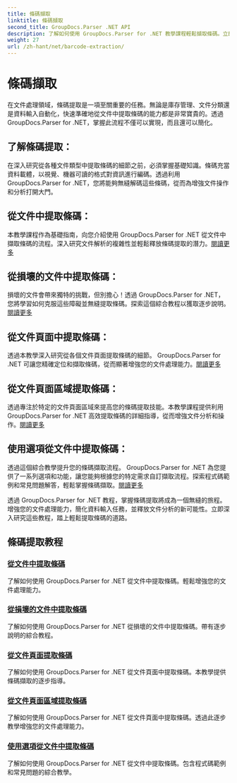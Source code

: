 ```yaml
---
title: 條碼擷取
linktitle: 條碼擷取
second_title: GroupDocs.Parser .NET API
description: 了解如何使用 GroupDocs.Parser for .NET 教學課程輕鬆擷取條碼。立即增強您的文件處理能力！
weight: 27
url: /zh-hant/net/barcode-extraction/
---
```


# 條碼擷取


在文件處理領域，條碼提取是一項至關重要的任務。無論是庫存管理、文件分類還是資料輸入自動化，快速準確地從文件中提取條碼的能力都是非常寶貴的。透過 GroupDocs.Parser for .NET，掌握此流程不僅可以實現，而且還可以簡化。

## 了解條碼提取：

在深入研究從各種文件類型中提取條碼的細節之前，必須掌握基礎知識。條碼充當資料載體，以視覺、機器可讀的格式對資訊進行編碼。透過利用 GroupDocs.Parser for .NET，您將能夠無縫解碼這些條碼，從而為增強文件操作和分析打開大門。

## 從文件中提取條碼：
本教學課程作為基礎指南，向您介紹使用 GroupDocs.Parser for .NET 從文件中擷取條碼的流程。深入研究文件解析的複雜性並輕鬆釋放條碼提取的潛力。[閱讀更多](./extract-barcodes-from-document/)

## 從損壞的文件中提取條碼：
損壞的文件會帶來獨特的挑戰，但別擔心！透過 GroupDocs.Parser for .NET，您將學習如何克服這些障礙並無縫提取條碼。探索這個綜合教程以獲取逐步說明。[閱讀更多](./extract-barcodes-from-corrupted-document/)

## 從文件頁面中提取條碼：
透過本教學深入研究從各個文件頁面提取條碼的細節。 GroupDocs.Parser for .NET 可讓您精確定位和擷取條碼，從而顯著增強您的文件處理能力。[閱讀更多](./extract-barcodes-from-document-page/)

## 從文件頁面區域提取條碼：
透過專注於特定的文件頁面區域來提高您的條碼提取技能。本教學課程提供利用 GroupDocs.Parser for .NET 高效提取條碼的詳細指導，從而增強文件分析和操作。[閱讀更多](./extract-barcodes-from-document-page-area/)

## 使用選項從文件中提取條碼：
透過這個綜合教學提升您的條碼擷取流程。 GroupDocs.Parser for .NET 為您提供了一系列選項和功能，讓您能夠根據您的特定需求自訂擷取流程。探索程式碼範例和常見問題解答，輕鬆掌握條碼擷取。[閱讀更多](./extract-barcodes-from-document-with-options/)

透過 GroupDocs.Parser for .NET 教程，掌握條碼提取將成為一個無縫的旅程。增強您的文件處理能力，簡化資料輸入任務，並釋放文件分析的新可能性。立即深入研究這些教程，踏上輕鬆提取條碼的道路。
## 條碼提取教程
### [從文件中提取條碼](./extract-barcodes-from-document/)
了解如何使用 GroupDocs.Parser for .NET 從文件中提取條碼。輕鬆增強您的文件處理能力。
### [從損壞的文件中提取條碼](./extract-barcodes-from-corrupted-document/)
了解如何使用 GroupDocs.Parser for .NET 從損壞的文件中提取條碼。帶有逐步說明的綜合教程。
### [從文件頁面提取條碼](./extract-barcodes-from-document-page/)
了解如何使用 GroupDocs.Parser for .NET 從文件頁面中提取條碼。本教學提供條碼擷取的逐步指導。
### [從文件頁面區域提取條碼](./extract-barcodes-from-document-page-area/)
了解如何使用 GroupDocs.Parser for .NET 從文件頁面中提取條碼。透過此逐步教學增強您的文件處理能力。
### [使用選項從文件中提取條碼](./extract-barcodes-from-document-with-options/)
了解如何使用 GroupDocs.Parser for .NET 從文件中提取條碼。包含程式碼範例和常見問題的綜合教學。